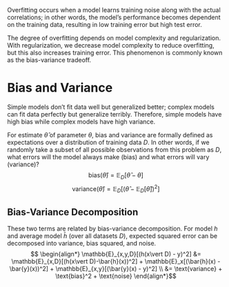 Overfitting occurs when a model learns training noise along with the actual correlations; in other words, the model’s performance becomes dependent on the training data, resulting in low training error but high test error.

The degree of overfitting depends on model complexity and regularization. With regularization, we decrease model complexity to reduce overfitting, but this also increases training error. This phenomenon is commonly known as the bias-variance tradeoff.

# Bias and Variance
Simple models don’t fit data well but generalized better; complex models can fit data perfectly but generalize terribly. Therefore, simple models have high bias while complex models have high variance.

For estimate $\hat{\theta}$ of parameter $\theta$, bias and variance are formally defined as expectations over a distribution of training data $D$. In other words, if we randomly take a subset of all possible observations from this problem as $D$, what errors will the model always make (bias) and what errors will vary (variance)?
$$ \text{bias}(\hat{\theta}) = \mathbb{E}_D[\hat{\theta} - \theta] $$
$$ \text{variance}(\hat{\theta}) = \mathbb{E}_D[(\hat{\theta} - \mathbb{E}_D[\hat{\theta}])^2] $$

## Bias-Variance Decomposition
These two terms are related by bias-variance decomposition. For model $h$ and average model $\bar{h}$ (over all datasets $D$), expected squared error can be decomposed into variance, bias squared, and noise.
$$ \begin{align*} \mathbb{E}_{x,y,D}[(h(x\vert D) - y)^2] &= \mathbb{E}_{x,D}[(h(x\vert D)-\bar{h}(x))^2] + \mathbb{E}_x[(\bar{h}(x) - \bar{y}(x))^2] + \mathbb{E}_{x,y}[(\bar{y}(x) - y)^2] \\ &=  \text{variance} + \text{bias}^2 + \text{noise} \end{align*}$$